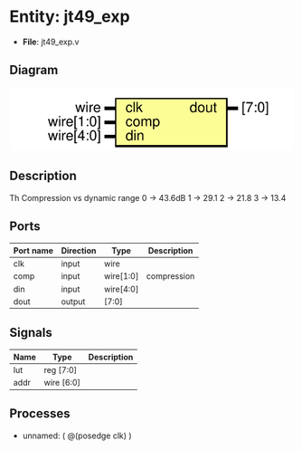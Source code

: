 # Entity: jt49_exp

- **File**: jt49_exp.v
## Diagram

![Diagram](jt49_exp.svg "Diagram")
## Description

 Th
 Compression vs dynamic range
 0 -> 43.6dB
 1 -> 29.1
 2 -> 21.8
 3 -> 13.4
 
## Ports

| Port name | Direction | Type      | Description |
| --------- | --------- | --------- | ----------- |
| clk       | input     | wire      |             |
| comp      | input     | wire[1:0] | compression |
| din       | input     | wire[4:0] |             |
| dout      | output    | [7:0]     |             |
## Signals

| Name | Type       | Description |
| ---- | ---------- | ----------- |
| lut  | reg [7:0]  |             |
| addr | wire [6:0] |             |
## Processes
- unnamed: ( @(posedge clk) )
